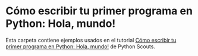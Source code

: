 # Cómo escribir tu primer programa en Python: Hola, mundo!

Esta carpeta contiene ejemplos usados en el tutorial [Cómo escribir tu primer programa en Python: Hola, mundo!](https://pythonscouts.com/python-hola-mundo/) de Python Scouts.